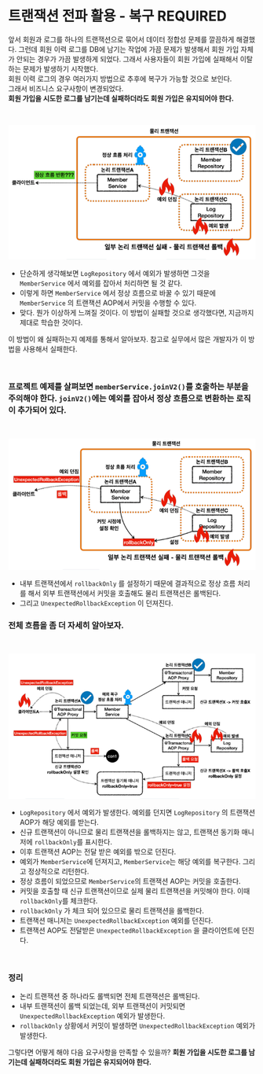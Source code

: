 # 트랜잭션 전파 활용 - 복구 REQUIRED
앞서 회원과 로그를 하나의 트랜잭션으로 묶어서 데이터 정합성 문제를 깔끔하게 해결했다.
그런데 회원 이력 로그를 DB에 남기는 작업에 가끔 문제가 발생해서 회원 가입 자체가 안되는 경우가 가끔 발생하게 되었다.
그래서 사용자들이 회원 가입에 실패해서 이탈하는 문제가 발생하기 시작했다.<br>
회원 이력 로그의 경우 여러가지 방법으로 추후에 복구가 가능할 것으로 보인다.<br>
그래서 비즈니스 요구사항이 변경되었다.<br>
**회원 가입을 시도한 로그를 남기는데 실패하더라도 회원 가입은 유지되어야 한다.**

<br>

![Utilizing_spring_transaction_propagation-recover_required](16.Utilizing_spring_transaction_propagation-recover_required1.PNG)
* 단순하게 생각해보면 ```LogRepository``` 에서 예외가 발생하면 그것을 ```MemberService``` 에서 예외를 잡아서 처리하면 될 것 같다.
* 이렇게 하면 ```MemberService``` 에서 정상 흐름으로 바꿀 수 있기 때문에 ```MemberService``` 의 트랜잭션 AOP에서 커밋을 수행할 수 있다.
* 맞다. 뭔가 이상하게 느껴질 것이다. 이 방법이 실패할 것으로 생각했다면, 지금까지 제대로 학습한 것이다.

이 방법이 왜 실패하는지 예제를 통해서 알아보자. 참고로 실무에서 많은 개발자가 이 방법을 사용해서 실패한다.

<br>

### 프로젝트 예제를 살펴보면 ```memberService.joinV2()```를 호출하는 부분을 주의해야 한다. ```joinV2()```에는 예외를 잡아서 정상 흐름으로 변환하는 로직이 추가되어 있다.

<br>

![Utilizing_spring_transaction_propagation-recover_required](16.Utilizing_spring_transaction_propagation-recover_required2.PNG)

* 내부 트랜잭션에서 ```rollbackOnly``` 를 설정하기 때문에 결과적으로 정상 흐름 처리를 해서 외부 트랜잭션에서 커밋을 호출해도 물리 트랜잭션은 롤백된다.
* 그리고 ```UnexpectedRollbackException``` 이 던져진다.

### 전체 흐름을 좀 더 자세히 알아보자.

<br>

![Utilizing_spring_transaction_propagation-recover_required](16.Utilizing_spring_transaction_propagation-recover_required3.PNG)
* ```LogRepository``` 에서 예외가 발생한다. 예외를 던지면 ```LogRepository``` 의 트랜잭션 AOP가 해당 예외를 받는다.
* 신규 트랜잭션이 아니므로 물리 트랜잭션을 롤백하지는 않고, 트랜잭션 동기화 매니저에 ```rollbackOnly```를 표시한다.
* 이후 트랜잭션 AOP는 전달 받은 예외를 밖으로 던진다.
* 예외가 ```MemberService```에 던져지고, ```MemberService```는 해당 예외를 복구한다. 그리고 정상적으로 리턴한다.
* 정상 흐름이 되었으므로 ```MemberService```의 트랜잭션 AOP는 커밋을 호출한다.
* 커밋을 호출할 때 신규 트랜잭션이므로 실제 물리 트랜잭션을 커밋해야 한다. 이때 ```rollbackOnly```를 체크한다.
* ```rollbackOnly``` 가 체크 되어 있으므로 물리 트랜잭션을 롤백한다.
* 트랜잭션 매니저는 ```UnexpectedRollbackException``` 예외를 던진다.
* 트랜잭션 AOP도 전달받은 ```UnexpectedRollbackException``` 을 클라이언트에 던진다.

<br>

### 정리
* 논리 트랜잭션 중 하나라도 롤백되면 전체 트랜잭션은 롤백된다.
* 내부 트랜잭션이 롤백 되었는데, 외부 트랜잭션이 커밋되면 ```UnexpectedRollbackException``` 예외가 발생한다.
* ```rollbackOnly``` 상황에서 커밋이 발생하면 ```UnexpectedRollbackException``` 예외가 발생한다.

그렇다면 어떻게 해야 다음 요구사항을 만족할 수 있을까?
**회원 가입을 시도한 로그를 남기는데 실패하더라도 회원 가입은 유지되어야 한다.**
